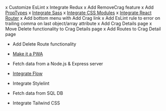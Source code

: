 x Customize EsLint
x Integrate Redux
x Add RemoveCrag feature
x Add [PropTypes](https://codesandbox.io/s/github/reduxjs/redux/tree/master/examples/todos-with-undo)
x [Integrate Sass](https://create-react-app.dev/docs/adding-a-sass-stylesheet)
x [Integrate CSS Modules](https://create-react-app.dev/docs/adding-a-css-modules-stylesheet)
x [Integrate React Router](https://create-react-app.dev/docs/adding-a-router)
x Add bottom menu with Add Crag link
x Add EsLint rule to error on trailing comma on last object/array attribute
x Add Crag Details page
x Move Delete functionality to Crag Details page
x Add Routes to Crag Detail page
- Add Delete Route functionality

- [Make it a PWA](https://create-react-app.dev/docs/making-a-progressive-web-app)
- Fetch data from a Node.js & Express server
- [Integrate Flow](https://create-react-app.dev/docs/adding-flow)
- Integrate Stylelint
- Fetch data from SQL DB
- Integrate Tailwind CSS
